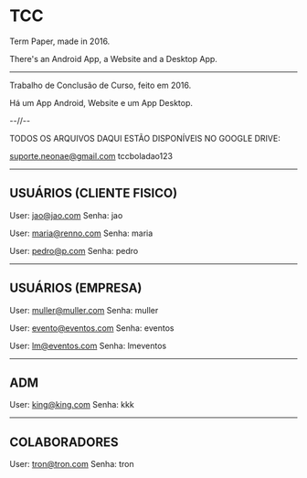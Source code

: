 # TCC
Term Paper, made in 2016.

There's an Android App, a Website and a Desktop App.

------------------------------

Trabalho de Conclusão de Curso, feito em 2016.

Há um App Android, Website e um App Desktop.


--//--

TODOS OS ARQUIVOS DAQUI ESTÃO DISPONÍVEIS NO GOOGLE DRIVE:

suporte.neonae@gmail.com
tccboladao123

------------------------------
USUÁRIOS (CLIENTE FISICO)
------------------------------
User: jao@jao.com
Senha: jao

User: maria@renno.com
Senha: maria

User: pedro@p.com
Senha: pedro

------------------------------
USUÁRIOS (EMPRESA)
------------------------------
User: muller@muller.com
Senha: muller

User: evento@eventos.com
Senha: eventos

User: lm@eventos.com
Senha: lmeventos

------------------------------
ADM
------------------------------
User: king@king.com
Senha: kkk

------------------------------
COLABORADORES
------------------------------
User: tron@tron.com
Senha: tron
